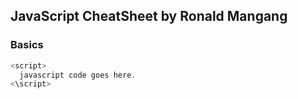 ## JavaScript CheatSheet by Ronald Mangang

### Basics

```js
<script>
  javascript code goes here.
<\script>
```

